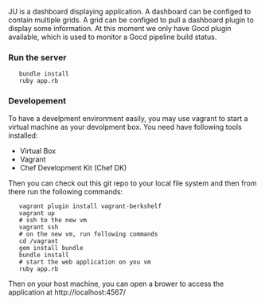 JU is a dashboard displaying application. A dashboard can be configed to contain multiple grids. 
A grid can be configed to pull a dashboard plugin to display some information. 
At this moment we only have Gocd plugin available, which is used to monitor a Gocd pipeline build status.

### Run the server

       bundle install
       ruby app.rb

### Developement

To have a develpment environment easily, you may use vagrant to start a virtual machine as your devolpment box. 
You need have following tools installed:

* Virtual Box
* Vagrant
* Chef Development Kit (Chef DK)


Then you can check out this git repo to your local file system and then from there run the following commands:

       vagrant plugin install vagrant-berkshelf
       vagrant up
       # ssh to the new vm
       vagrant ssh
       # on the new vm, run following commands
       cd /vagrant
       gem install bundle
       bundle install
       # start the web application on you vm
       ruby app.rb

Then on your host machine, you can open a brower to access the application at http://localhost:4567/

